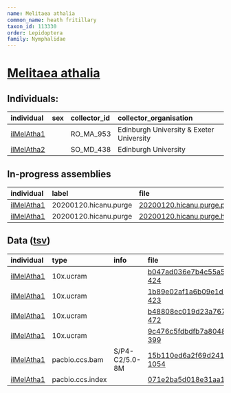 ```yaml
---
name: Melitaea athalia
common_name: heath fritillary
taxon_id: 113330
order: Lepidoptera
family: Nymphalidae
---
```


# [Melitaea athalia](https://www.ebi.ac.uk/ena/data/taxonomy/v1/taxon/tax-id/113330)

## Individuals:

| individual | sex | collector_id | collector_organisation |
| :--------- | :-: | :----------- | :--------------------- |
| [ilMelAtha1](ilMelAtha1.md) |  | RO_MA_953 | Edinburgh University & Exeter University |
| [ilMelAtha2](ilMelAtha2.md) |  | SO_MD_438 | Edinburgh University |

## In-progress assemblies

| individual | label | file |
| :--------- | :---- | :--- |
| [ilMelAtha1](ilMelAtha1.md) | 20200120.hicanu.purge | [20200120.hicanu.purge.prim.fasta.gz](https://darwin.cog.sanger.ac.uk/insects/Melitaea_athalia/ilMelAtha1/assemblies/working/20200120.hicanu.purge/20200120.hicanu.purge.prim.fasta.gz) |
| [ilMelAtha1](ilMelAtha1.md) | 20200120.hicanu.purge | [20200120.hicanu.purge.htig.fasta.gz](https://darwin.cog.sanger.ac.uk/insects/Melitaea_athalia/ilMelAtha1/assemblies/working/20200120.hicanu.purge/20200120.hicanu.purge.htig.fasta.gz) |

## Data ([tsv](Melitaea_athalia_data.tsv))

| individual | type | info | file |
| :--------- | :--- | :--- | :--- |
| [ilMelAtha1](ilMelAtha1.md) | 10x.ucram |  | [b047ad036e7b4c55a5c26af44673e2a2-424](https://darwin.cog.sanger.ac.uk/insects/Melitaea_athalia/ilMelAtha1/genomic_data/10x/33308_8%235.cram) |
| [ilMelAtha1](ilMelAtha1.md) | 10x.ucram |  | [1b89e02af1a6b09e1d72de9ce902fb46-423](https://darwin.cog.sanger.ac.uk/insects/Melitaea_athalia/ilMelAtha1/genomic_data/10x/33308_8%236.cram) |
| [ilMelAtha1](ilMelAtha1.md) | 10x.ucram |  | [b48808ec019d23a767da0c90ca19df76-472](https://darwin.cog.sanger.ac.uk/insects/Melitaea_athalia/ilMelAtha1/genomic_data/10x/33308_8%237.cram) |
| [ilMelAtha1](ilMelAtha1.md) | 10x.ucram |  | [9c476c5fdbdfb7a80489068f4d485388-399](https://darwin.cog.sanger.ac.uk/insects/Melitaea_athalia/ilMelAtha1/genomic_data/10x/33308_8%238.cram) |
| [ilMelAtha1](ilMelAtha1.md) | pacbio.ccs.bam | S/P4-C2/5.0-8M | [15b110ed6a2f69d24130d51191be6fc2-1054](https://darwin.cog.sanger.ac.uk/insects/Melitaea_athalia/ilMelAtha1/genomic_data/pacbio/m64097_200110_164901.ccs.bam) |
| [ilMelAtha1](ilMelAtha1.md) | pacbio.ccs.index |  | [071e2ba5d018e31aa1c97fb69706a5bb](https://darwin.cog.sanger.ac.uk/insects/Melitaea_athalia/ilMelAtha1/genomic_data/pacbio/m64097_200110_164901.ccs.bam.pbi) |
